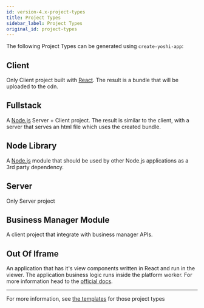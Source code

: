 ```yaml
---
id: version-4.x-project-types
title: Project Types
sidebar_label: Project Types
original_id: project-types
---
```


The following Project Types can be generated using `create-yoshi-app`:

## Client

Only Client project built with [React](https://reactjs.org/). The result is a bundle that will be uploaded to the cdn.

## Fullstack

A [Node.js](https://nodejs.org/en/) Server + Client project. The result is similar to the client, with a server that serves an html file which uses the created bundle.

## Node Library

A [Node.js](https://docs.npmjs.com/getting-started/creating-node-modules) module that should be used by other Node.js applications as a 3rd party dependency.

## Server

Only Server project

## Business Manager Module

A client project that integrate with business manager APIs.

## Out Of Iframe

An application that has it's view components written in React and run in the viewer.
The application business logic runs inside the platform worker. 
For more information head to the [official docs](https://bo.wix.com/wix-docs/client/client-frameworks#viewer-platform-(ooi)).

---

For more information, see [the templates](https://github.com/wix/yoshi/tree/master/packages/create-yoshi-app/templates)
for those project types
